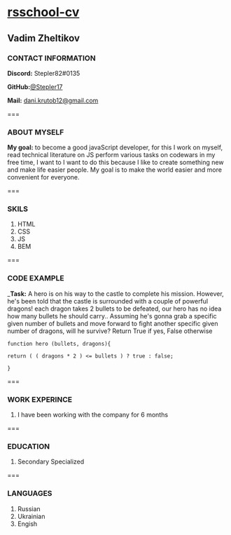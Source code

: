 # [rsschool-cv](https://Stepler17.github.io/rsschool-cv/)

## Vadim Zheltikov

### CONTACT INFORMATION

__Discord:__ Stepler82#0135

__GitHub:__[@Stepler17](https://github.com/Stepler17)

__Mail:__ dani.krutob12@gmail.com

===


### ABOUT MYSELF
__My goal:__ to become a good javaScript developer,
for this I work on myself, read technical literature on JS
perform various tasks on codewars in my free time, I want to
I want to do this because I like to create something new and make life easier 
people. My goal is to make the world easier and more convenient for everyone.

===

### SKILS
1. HTML
2. CSS
3. JS
4. BEM

===

### CODE EXAMPLE
___Task:__ A hero is on his way to the castle to complete his mission. However, he's been told that the castle is surrounded with a couple of powerful dragons! each dragon takes 2 bullets to be defeated, our hero has no idea how many bullets he should carry.. Assuming he's gonna grab a specific given number of bullets and move forward to fight another specific given number of dragons, will he survive?
Return True if yes, False otherwise
```
function hero (bullets, dragons){

return ( ( dragons * 2 ) <= bullets ) ? true : false;

}

```
===

### WORK EXPERINCE
1. I have been working with the company for 6 months

===

### EDUCATION
1. Secondary Specialized

===

### LANGUAGES
1. Russian
2. Ukrainian
3. Engish
